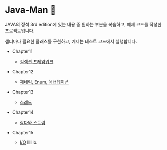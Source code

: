 # Java-Man 💪

JAVA의 정석 3rd edition에 있는 내용 중 원하는 부분을 복습하고, 예제 코드를 작성한 프로젝트입니다.

챕터마다 필요한 클래스를 구현하고, 예제는 테스트 코드에서 실행합니다.

- Chapter11

  - [컬렉션 프레임워크](https://github.com/sejins/Jin-Study-JAVA/tree/main/java-man/src/main/java/chapter11)

- Chapter12

  - [제네릭, Enum, 애너테이션](https://github.com/sejins/Jin-Study-JAVA/tree/main/java-man/src/main/java/chapter12)

- Chapter13

  - [스레드]()

- Chapter14

  - [람다와 스트림]()

- Chapter15
  - [I/O]()
llllllo.